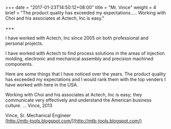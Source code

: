 +++
date = "2017-01-23T14:50:12+08:00"
title = "Mr. Vince"
weight = 4
brief = "The product quality has exceeded my expectations..... Working with Choi and his associates at Actech, Inc is easy."

+++

I have worked with Actech, Inc since 2005 on both professional and personal projects. 

I have worked with Actech to find process solutions in the areas of injection molding, electronic and mechanical assembly and precision machined components. 

Here are some things that I have noticed over the years. The product quality has exceeded my expectations and I would rank them with the top venders I have worked with here in the USA. 

Working with Choi and his associates at Actech, Inc is easy; they communicate very effectively and understand the American business culture. ... Vince, 2013 

Vince, Sr. Mechanical Engineer  
[http://mtb-tools.blogspot.com/](http://mtb-tools.blogspot.com/)
